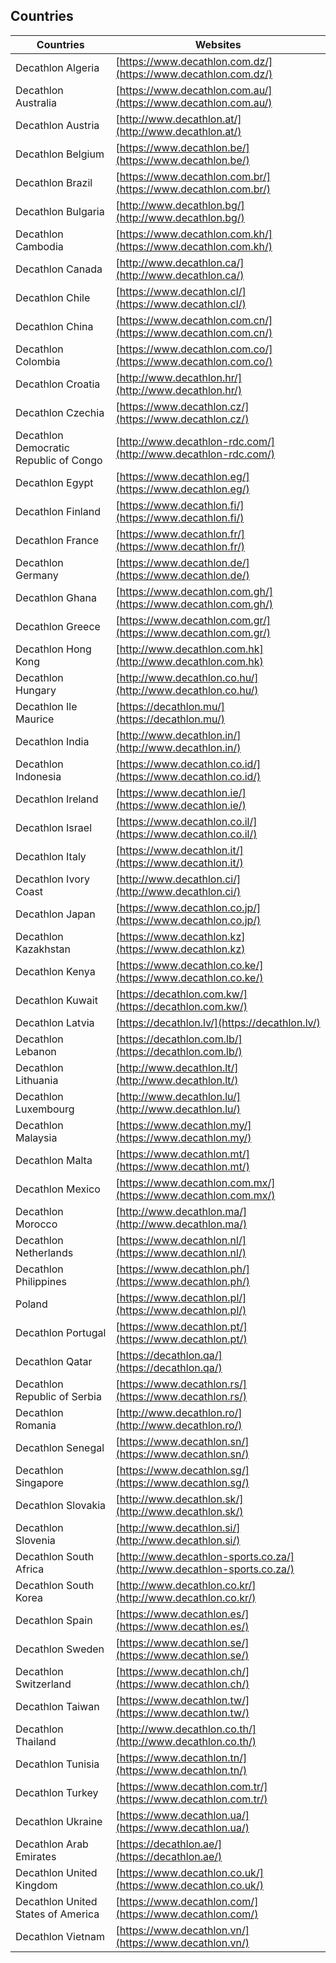## Countries

| Countries | Websites |
| - | - |
| Decathlon Algeria | [https://www.decathlon.com.dz/](https://www.decathlon.com.dz/) |
| Decathlon Australia | [https://www.decathlon.com.au/](https://www.decathlon.com.au/) |
| Decathlon Austria | [http://www.decathlon.at/](http://www.decathlon.at/) |
| Decathlon Belgium | [https://www.decathlon.be/](https://www.decathlon.be/) |
| Decathlon Brazil | [https://www.decathlon.com.br/](https://www.decathlon.com.br/) |
| Decathlon Bulgaria | [http://www.decathlon.bg/](http://www.decathlon.bg/) |
| Decathlon Cambodia | [https://www.decathlon.com.kh/](https://www.decathlon.com.kh/) |
| Decathlon Canada | [http://www.decathlon.ca/](http://www.decathlon.ca/) |
| Decathlon Chile | [https://www.decathlon.cl/](https://www.decathlon.cl/) |
| Decathlon China | [https://www.decathlon.com.cn/](https://www.decathlon.com.cn/) |
| Decathlon Colombia | [https://www.decathlon.com.co/](https://www.decathlon.com.co/) |
| Decathlon Croatia | [http://www.decathlon.hr/](http://www.decathlon.hr/) |
| Decathlon Czechia | [https://www.decathlon.cz/](https://www.decathlon.cz/) |
| Decathlon Democratic Republic of Congo | [http://www.decathlon-rdc.com/](http://www.decathlon-rdc.com/) |
| Decathlon Egypt | [https://www.decathlon.eg/](https://www.decathlon.eg/) |
| Decathlon Finland | [https://www.decathlon.fi/](https://www.decathlon.fi/) |
| Decathlon France | [https://www.decathlon.fr/](https://www.decathlon.fr/) |
| Decathlon Germany | [https://www.decathlon.de/](https://www.decathlon.de/) |
| Decathlon Ghana | [https://www.decathlon.com.gh/](https://www.decathlon.com.gh/) |
| Decathlon Greece | [https://www.decathlon.com.gr/](https://www.decathlon.com.gr/) |
| Decathlon Hong Kong | [http://www.decathlon.com.hk](http://www.decathlon.com.hk) |
| Decathlon Hungary | [http://www.decathlon.co.hu/](http://www.decathlon.co.hu/) |
| Decathlon Ile Maurice | [https://decathlon.mu/](https://decathlon.mu/) |
| Decathlon India | [http://www.decathlon.in/](http://www.decathlon.in/) |
| Decathlon Indonesia | [https://www.decathlon.co.id/](https://www.decathlon.co.id/) |
| Decathlon Ireland | [https://www.decathlon.ie/](https://www.decathlon.ie/) |
| Decathlon Israel | [https://www.decathlon.co.il/](https://www.decathlon.co.il/) |
| Decathlon Italy | [https://www.decathlon.it/](https://www.decathlon.it/) |
| Decathlon Ivory Coast | [http://www.decathlon.ci/](http://www.decathlon.ci/) |
| Decathlon Japan | [https://www.decathlon.co.jp/](https://www.decathlon.co.jp/) |
| Decathlon Kazakhstan | [https://www.decathlon.kz](https://www.decathlon.kz) |
| Decathlon Kenya | [https://www.decathlon.co.ke/](https://www.decathlon.co.ke/) |
| Decathlon Kuwait | [https://decathlon.com.kw/](https://decathlon.com.kw/) |
| Decathlon Latvia | [https://decathlon.lv/](https://decathlon.lv/) |
| Decathlon Lebanon | [https://decathlon.com.lb/](https://decathlon.com.lb/) |
| Decathlon Lithuania | [http://www.decathlon.lt/](http://www.decathlon.lt/) |
| Decathlon Luxembourg | [http://www.decathlon.lu/](http://www.decathlon.lu/) |
| Decathlon Malaysia | [https://www.decathlon.my/](https://www.decathlon.my/) |
| Decathlon Malta | [https://www.decathlon.mt/](https://www.decathlon.mt/) |
| Decathlon Mexico | [https://www.decathlon.com.mx/](https://www.decathlon.com.mx/) |
| Decathlon Morocco | [http://www.decathlon.ma/](http://www.decathlon.ma/) |
| Decathlon Netherlands | [https://www.decathlon.nl/](https://www.decathlon.nl/) |
| Decathlon Philippines | [https://www.decathlon.ph/](https://www.decathlon.ph/) |
| Poland | [https://www.decathlon.pl/](https://www.decathlon.pl/) |
| Decathlon Portugal | [https://www.decathlon.pt/](https://www.decathlon.pt/) |
| Decathlon Qatar | [https://decathlon.qa/](https://decathlon.qa/) |
| Decathlon Republic of Serbia | [https://www.decathlon.rs/](https://www.decathlon.rs/) |
| Decathlon Romania | [http://www.decathlon.ro/](http://www.decathlon.ro/) |
| Decathlon Senegal | [https://www.decathlon.sn/](https://www.decathlon.sn/) |
| Decathlon Singapore | [https://www.decathlon.sg/](https://www.decathlon.sg/) |
| Decathlon Slovakia | [http://www.decathlon.sk/](http://www.decathlon.sk/) |
| Decathlon Slovenia | [http://www.decathlon.si/](http://www.decathlon.si/) |
| Decathlon South Africa | [http://www.decathlon-sports.co.za/](http://www.decathlon-sports.co.za/) |
| Decathlon South Korea | [http://www.decathlon.co.kr/](http://www.decathlon.co.kr/) |
| Decathlon Spain | [https://www.decathlon.es/](https://www.decathlon.es/) |
| Decathlon Sweden | [https://www.decathlon.se/](https://www.decathlon.se/) |
| Decathlon Switzerland | [https://www.decathlon.ch/](https://www.decathlon.ch/) |
| Decathlon Taiwan | [https://www.decathlon.tw/](https://www.decathlon.tw/) |
| Decathlon Thailand | [http://www.decathlon.co.th/](http://www.decathlon.co.th/) |
| Decathlon Tunisia | [https://www.decathlon.tn/](https://www.decathlon.tn/) |
| Decathlon Turkey | [https://www.decathlon.com.tr/](https://www.decathlon.com.tr/) |
| Decathlon Ukraine | [https://www.decathlon.ua/](https://www.decathlon.ua/) |
| Decathlon Arab Emirates | [https://decathlon.ae/](https://decathlon.ae/) |
| Decathlon United Kingdom | [https://www.decathlon.co.uk/](https://www.decathlon.co.uk/) |
| Decathlon United States of America | [https://www.decathlon.com/](https://www.decathlon.com/) |
| Decathlon Vietnam | [https://www.decathlon.vn/](https://www.decathlon.vn/) |
